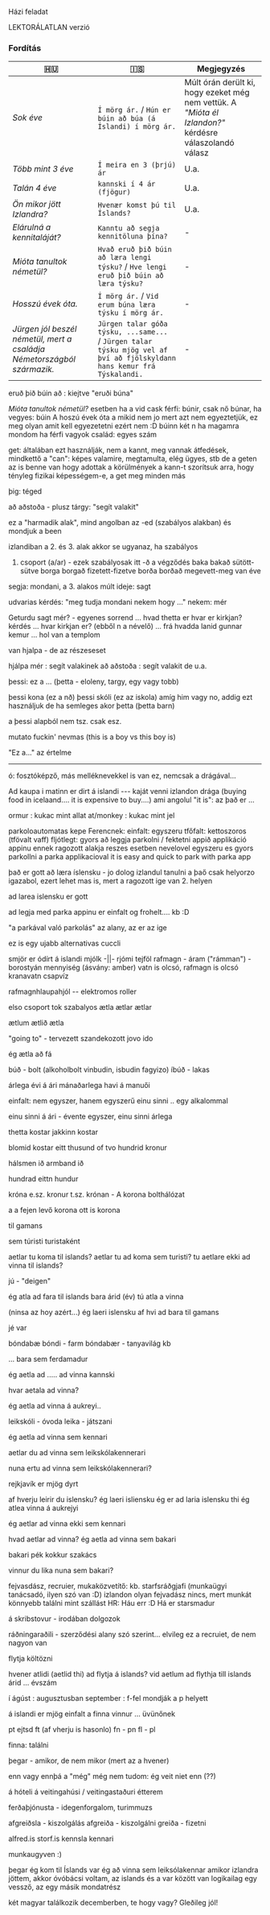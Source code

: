 Házi feladat

LEKTORÁLATLAN verzió

### Fordítás
| 🇭🇺                                                                     | 🇮🇸                                                                                                                  | Megjegyzés                                                                                             |
|------------------------------------------------------------------------|---------------------------------------------------------------------------------------------------------------------|--------------------------------------------------------------------------------------------------------|
| _Sok éve_                                                              | `Í mörg ár.` / `Hún er búin að búa (á Íslandi) í mörg ár.`                                                                      | Múlt órán derült ki, hogy ezeket még nem vettük. A _"Mióta él Izlandon?"_ kérdésre válaszolandó válasz |
| _Több mint 3 éve_                                                      | `Í meira en 3 (þrjú) ár`                                                                                            | U.a.                                                                                                   |
| _Talán 4 éve_                                                          | `kannski í 4 ár (fjögur)`                                                                                              | U.a.                                                                                                   |
| _Ön mikor jött Izlandra?_                                              | `Hvenær komst þú til Íslands?`                                                                                      | U.a.                                                                                                   |
| _Elárulná a kennitaláját?_                                             | `Kanntu að segja kennitöluna þína?`                                                                                 | -                                                                                                      |
| _Mióta tanultok németül?_                                              | `Hvað eruð þið búin að læra lengi týsku?` / `Hve lengi eruð þið búin að læra týsku?`                                  | -                                                                                                      |
| _Hosszú évek óta._                                                     | `Í mörg ár.` / `Vid erum búna læra týsku í mörg ár. `                                                                 | -                                                                                                      |
| _Jürgen jól beszél németül, mert a családja Németországból származik._ | `Jürgen talar góða týsku, ...same... ` / `Jürgen talar týsku mjög vel af því að fjölskyldann hans kemur frá Týskalandi.` | -                                                                                                      |



eruð þið búin að : kiejtve "eruði búna"

_Mióta tanultok németül?_  esetben
ha a vid cask férfi: búnir, csak nő búnar, ha vegyes: búin
A hoszú évek óta a mikid nem jo mert azt nem egyeztetjük, ez meg olyan amit kell egyezetetni ezért nem :D
búinn két n ha magamra mondom ha férfi vagyok
család: egyes szám

get: általában ezt használják, nem a kannt, meg vannak átfedések, mindkettő a "can": képes valamire, megtamulta, elég ügyes, stb
de a geten az is benne van hogy adottak a körülmények
a kann-t szorítsuk arra, hogy tényleg fizikai képességem-e, a get meg minden más

þig: téged

að aðstoða - plusz tárgy: "segít valakit"

ez a "harmadik alak", mind angolban az -ed (szabályos alakban) és mondjuk a been

izlandiban a 2. és 3. alak akkor se ugyanaz, ha szabályos

1. csoport (a/ar) - ezek szabályosak
itt -ð a végződés
baka bakað sütött-sütve
borga borgað fizetett-fizetve
borða borðað megevett-meg van éve

segja: mondani, a 3. alakos múlt ideje: sagt

udvarias kérdés: "meg tudja mondani nekem hogy ..."
nekem: mér

Geturdu sagt mér? - egyenes sorrend
... hvad thetta er
hvar er kirkjan? kérdés
... hvar kirkjan er? (ebből n a névelő)
... frá hvadda lanid gunnar kemur
... hol van a templom

van hjalpa - de az részeseset

hjálpa mér : segít valakinek
að aðstoða : segít valakit de u.a.

þessi: ez a ... (þetta - eloleny, targy, egy vagy tobb)

þessi kona (ez a nð)
þessi skóli (ez az iskola)
amíg him vagy no, addig ezt használjuk
de ha semleges akor þetta (þetta barn)

a þessi alapból nem tsz. csak esz.

mutato fuckin' nevmas (this is a boy vs this boy is)

"Ez a..." az értelme

----

ó: fosztóképző, más melléknevekkel is van ez, nemcsak a drágával...


Ad kaupa i matinn er dirt á islandi --- kaját venni izlandon drága
(buying food in icelaand.... it is expensive to buy....)
ami angolul "it is": az það er ...



ormur : kukac mint allat
at/monkey : kukac mint jel


parkoloautomatas kepe Ferencnek:
einfalt: egyszeru
tfőfalt: kettoszoros (tfövalt vaff)
fljótlegt: gyors
að leggja parkolni / fektetni
appið applikáció
appinu ennek ragozott alakja reszes esetben nevelovel
egyszeru es gyors parkollni a parka applikacioval
it is easy and quick to park with parka app

það er gott að læra íslensku - jo dolog izlandul tanulni
a þaő csak helyorzo igazabol, ezert lehet mas is, mert a ragozott ige van 2. helyen

ad larea islensku er gott

ad legja med parka appinu er einfalt og frohelt.... kb :D

"a parkával való parkolás" az alany, az er az ige

ez is egy ujabb alternativas cuccli



smjör er ódírt á islandi
mjólk -||-
rjómi tejföl
rafmagn - áram ("rámman") - borostyán mennyiség (ásvány: amber)
vatn is olcsó, rafmagn is olcsó
kranavatn csapvíz





rafmagnhlaupahjól -- elektromos roller




elso csoport tok szabalyos
ætla
ætlar
ætlar

ætlum
ætlið
ætla


"going to" - tervezett szandekozott jovo ido


ég ætla að fá

búð - bolt (alkoholbolt vinbudin, isbudin fagyizo)
íbúð - lakas





árlega évi á ári
mánaðarlega havi á manuői

einfalt: nem egyszer, hanem egyszerű
einu sinni .. egy alkalommal

einu sinni á ári - évente egyszer, einu sinni árlega




thetta kostar
jakkinn kostar

blomid kostar eitt thusund of tvo hundrid kronur

hálsmen ið
armband ið

hundrad eittn hundur

króna e.sz.
kronur t.sz.
krónan - A korona bolthálózat

a a fejen levő korona ott is korona

til gamans

sem túristi turistaként

aetlar tu koma til islands?
aetlar tu ad koma sem turisti?
tu aetlare ekki ad vinna til islands?

jú - "deigen"

ég atla ad fara til islands bara árid (év)
tú atla a vinna

(ninsa az hoy azért...)
ég laeri islensku af hvi ad bara til gamans

jé var


bóndabæ bóndi - farm
bóndabær - tanyavilág kb

... bara sem ferdamadur

ég aetla ad ..... ad vinna kannski

hvar aetala ad vinna?

ég aetla ad vinna á aukreyi..

leikskóli - óvoda
leika - játszani

ég aetla ad vinna sem kennari

aetlar du ad vinna sem leikskólakennerari

nuna ertu ad vinna sem leikskólakennerari?

rejkjavík er mjög dyrt

af hverju leirir du islensku?
ég laeri isliensku
ég er ad laria islensku thi ég atlea vinna á aukrejyi


ég aetlar ad vinna ekki sem kennari

hvad aetlar ad vinna?
ég aetla ad vinna sem bakari

bakari pék
kokkur szakács


vinnur du lika nuna sem bakari?

fejvasdász, recruier, mukaközvetítő: kb. starfsráðgjafi (munkaügyi tanácsadó, ilyen szó van :D) izlandon olyan fejvadász nincs, mert munkát könnyebb találni mint szállást
HR: Háu err :D Há er starsmadur

á skribstovur - irodában dolgozok


ráðningaraðili - szerződési alany szó szerint... elvileg ez a recruiet, de nem nagyon van

flytja költözni


hvener atlidi (aetlid thi) ad flytja á islands?
vid aetlum ad flythja till islands árid ... évszám

í ágúst : augusztusban
september : f-fel mondják a p helyett

á islandi er mjög einfalt a finna vinnur ... üvünőnek

pt ejtsd ft (af vherju is hasonlo)
fn - pn
fl - pl

finna: találni


þegar - amikor, de nem mikor (mert az a hvener)

enn vagy ennþá a "még" még nem tudom: ég veit niet enn (??)

á hóteli
á veitingahúsi / veitingastaðuri étterem


ferðaþjónusta - idegenforgalom, turimmuzs

afgreiðsla - kiszolgálás
afgreiða - kiszolgálni
greiða - fizetni

alfred.is
storf.is
kennsla
kennari

munkaugyven :)

þegar ég kom til Íslands var ég að vinna sem leiksólakennar
amikor izlandra jöttem, akkor óvóbácsi voltam, az islands és a var között van logikailag egy vessző, az egy másik mondatrész

két magyar találkozik decemberben, te hogy vagy?
Gleðileg jól!

